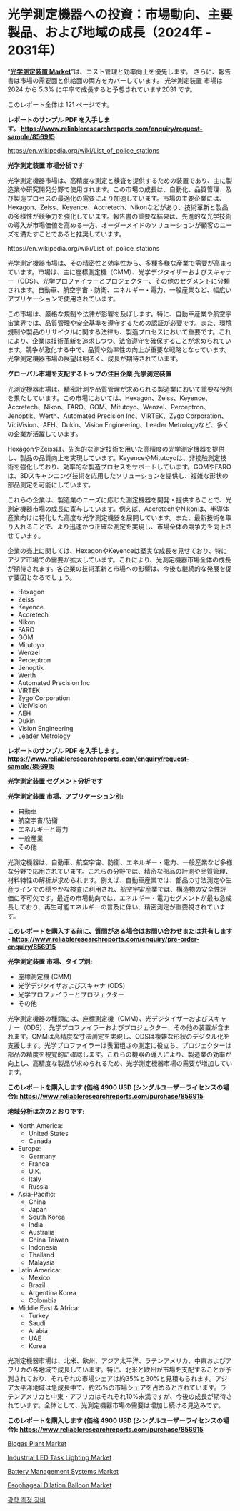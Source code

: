 <p><h1>光学測定機器への投資：市場動向、主要製品、および地域の成長（2024年 - 2031年）</h1></p><p>&ldquo;<strong><a href="https://www.reliableresearchreports.com/optical-measurement-equipment-r856915?utm_campaign=107&utm_medium=9&utm_source=Github&utm_content=ia&utm_term=07102024&utm_id=optical-measurement-equipment">光学測定装置 Market</a></strong>&rdquo;は、コスト管理と効率向上を優先します。 さらに、報告書は市場の需要面と供給面の両方をカバーしています。 光学測定装置 市場は 2024 から 5.3% に年率で成長すると予想されています2031 です。</p>
<p>このレポート全体は 121 ページです。</p>
<p><strong>レポートのサンプル PDF を入手します。&nbsp;<a href="https://www.reliableresearchreports.com/enquiry/request-sample/856915?utm_campaign=107&utm_medium=9&utm_source=Github&utm_content=ia&utm_term=07102024&utm_id=optical-measurement-equipment">https://www.reliableresearchreports.com/enquiry/request-sample/856915</a></strong></p>
<p><a href="https://en.wikipedia.org/wiki/List_of_police_stations?utm_campaign=107&utm_medium=9&utm_source=Github&utm_content=ia&utm_term=07102024&utm_id=optical-measurement-equipment">https://en.wikipedia.org/wiki/List_of_police_stations</a></p>
<p><strong>光学測定装置 市場分析です</strong></p>
<p><p>光学測定機器市場は、高精度な測定と検査を提供するための装置であり、主に製造業や研究開発分野で使用されます。この市場の成長は、自動化、品質管理、及び製造プロセスの最適化の需要により加速しています。市場の主要企業には、Hexagon、Zeiss、Keyence、Accretech、Nikonなどがあり、技術革新と製品の多様性が競争力を強化しています。報告書の重要な結果は、先進的な光学技術の導入が市場価値を高める一方、オーダーメイドのソリューションが顧客のニーズを満たすことであると推奨しています。</p></p>
<p>https://en.wikipedia.org/wiki/List_of_police_stations</p>
<p><p>光学測定機器市場は、その精密性と効率性から、多種多様な産業で需要が高まっています。市場は、主に座標測定機（CMM）、光学デジタイザーおよびスキャナー（ODS）、光学プロファイラーとプロジェクター、その他のセグメントに分類されます。自動車、航空宇宙・防衛、エネルギー・電力、一般産業など、幅広いアプリケーションで使用されています。</p><p>この市場は、厳格な規制や法律が影響を及ぼします。特に、自動車産業や航空宇宙業界では、品質管理や安全基準を遵守するための認証が必要です。また、環境規制や製品のリサイクルに関する法律も、製造プロセスにおいて重要です。これにより、企業は技術革新を追求しつつ、法令遵守を確保することが求められています。競争が激化する中で、品質や効率性の向上が重要な戦略となっています。光学測定機器市場の展望は明るく、成長が期待されています。</p></p>
<p><strong>グローバル市場を支配するトップの注目企業 光学測定装置</strong></p>
<p><p>光測定機器市場は、精密計測や品質管理が求められる製造業において重要な役割を果たしています。この市場においては、Hexagon、Zeiss、Keyence、Accretech、Nikon、FARO、GOM、Mitutoyo、Wenzel、Perceptron、Jenoptik、Werth、Automated Precision Inc、ViRTEK、Zygo Corporation、ViciVision、AEH、Dukin、Vision Engineering、Leader Metrologyなど、多くの企業が活躍しています。</p><p>HexagonやZeissは、先進的な測定技術を用いた高精度の光学測定機器を提供し、製品の品質向上を実現しています。KeyenceやMitutoyoは、非接触測定技術を強化しており、効率的な製造プロセスをサポートしています。GOMやFAROは、3Dスキャンニング技術を応用したソリューションを提供し、複雑な形状の部品測定を可能にしています。</p><p>これらの企業は、製造業のニーズに応じた測定機器を開発・提供することで、光測定機器市場の成長に寄与しています。例えば、AccretechやNikonは、半導体産業向けに特化した高度な光学測定機器を展開しています。また、最新技術を取り入れることで、より迅速かつ正確な測定を実現し、市場全体の競争力を向上させています。</p><p>企業の売上に関しては、HexagonやKeyenceは堅実な成長を見せており、特にアジア市場での需要が拡大しています。これにより、光測定機器市場全体の成長が期待されます。各企業の技術革新と市場への影響は、今後も継続的な発展を促す要因となるでしょう。</p></p>
<p><ul><li>Hexagon</li><li>Zeiss</li><li>Keyence</li><li>Accretech</li><li>Nikon</li><li>FARO</li><li>GOM</li><li>Mitutoyo</li><li>Wenzel</li><li>Perceptron</li><li>Jenoptik</li><li>Werth</li><li>Automated Precision Inc</li><li>ViRTEK</li><li>Zygo Corporation</li><li>ViciVision</li><li>AEH</li><li>Dukin</li><li>Vision Engineering</li><li>Leader Metrology</li></ul></p>
<p><strong>レポートのサンプル PDF を入手します。 <a href="https://www.reliableresearchreports.com/enquiry/request-sample/856915?utm_campaign=107&utm_medium=9&utm_source=Github&utm_content=ia&utm_term=07102024&utm_id=optical-measurement-equipment">https://www.reliableresearchreports.com/enquiry/request-sample/856915</a></strong></p>
<p><strong>光学測定装置 セグメント分析です</strong></p>
<p><strong>光学測定装置 市場、アプリケーション別:</strong></p>
<p><ul><li>自動車</li><li>航空宇宙/防衛</li><li>エネルギーと電力</li><li>一般産業</li><li>その他</li></ul></p>
<p><p>光測定機器は、自動車、航空宇宙、防衛、エネルギー・電力、一般産業など多様な分野で応用されています。これらの分野では、精密な部品の計測や品質管理、材料特性の解析が求められます。例えば、自動車産業では、部品の寸法測定や生産ラインでの穏やかな検査に利用され、航空宇宙産業では、構造物の安全性評価に不可欠です。最近の市場動向では、エネルギー・電力セグメントが最も急成長しており、再生可能エネルギーの普及に伴い、精密測定が重要視されています。</p></p>
<p><strong>このレポートを購入する前に、質問がある場合はお問い合わせまたは共有します - <a href="https://www.reliableresearchreports.com/enquiry/pre-order-enquiry/856915?utm_campaign=107&utm_medium=9&utm_source=Github&utm_content=ia&utm_term=07102024&utm_id=optical-measurement-equipment">https://www.reliableresearchreports.com/enquiry/pre-order-enquiry/856915</a></strong></p>
<p><strong>光学測定装置 市場、タイプ別:</strong></p>
<p><ul><li>座標測定機 (CMM)</li><li>光学デジタイザおよびスキャナ (ODS)</li><li>光学プロファイラーとプロジェクター</li><li>その他</li></ul></p>
<p><p>光学測定機器の種類には、座標測定機（CMM）、光デジタイザーおよびスキャナー（ODS）、光学プロファイラーおよびプロジェクター、その他の装置が含まれます。CMMは高精度な寸法測定を実現し、ODSは複雑な形状のデジタル化を支援します。光学プロファイラーは表面粗さの測定に役立ち、プロジェクターは部品の精度を視覚的に確認します。これらの機器の導入により、製造業の効率が向上し、高精度な製品が求められるため、光学測定機器市場の需要が増加しています。</p></p>
<p><strong>このレポートを購入します (価格 4900 USD (シングルユーザーライセンスの場合): <a href="https://www.reliableresearchreports.com/purchase/856915?utm_campaign=107&utm_medium=9&utm_source=Github&utm_content=ia&utm_term=07102024&utm_id=optical-measurement-equipment">https://www.reliableresearchreports.com/purchase/856915</a></strong></p>
<p><strong>地域分析は次のとおりです:</strong></p>
<p><ul>
    <li>
        North America:
        <ul>
            <li>United States</li>
            <li>Canada</li>
        </ul>
    </li>
    <li>
        Europe:
        <ul>
            <li>Germany</li>
            <li>France</li>
            <li>U.K.</li>
            <li>Italy</li>
            <li>Russia</li>
        </ul>
    </li>
    <li>
        Asia-Pacific:
        <ul>
            <li>China</li>
            <li>Japan</li>
            <li>South Korea</li>
            <li>India</li>
            <li>Australia</li>
            <li>China Taiwan</li>
            <li>Indonesia</li>
            <li>Thailand</li>
            <li>Malaysia</li>
        </ul>
    </li>
    <li>
        Latin America:
        <ul>
            <li>Mexico</li>
            <li>Brazil</li>
            <li>Argentina Korea</li>
            <li>Colombia</li>
        </ul>
    </li>
    <li>
        Middle East & Africa:
        <ul>
            <li>Turkey</li>
            <li>Saudi</li>
            <li>Arabia</li>
            <li>UAE</li>
            <li>Korea</li>
        </ul>
    </li>
    </ul></p>
<p><p>光測定機器市場は、北米、欧州、アジア太平洋、ラテンアメリカ、中東およびアフリカの各地域で成長しています。特に、北米と欧州が市場を支配することが予測されており、それぞれの市場シェアは約35%と30%と見積もられます。アジア太平洋地域は急成長中で、約25%の市場シェアを占めるとされています。ラテンアメリカと中東・アフリカはそれぞれ10%未満ですが、今後の成長が期待されています。全体として、光測定機器市場の需要は増加し続ける見込みです。</p></p>
<p><strong>このレポートを購入します (価格 4900 USD (シングルユーザーライセンスの場合): <a href="https://www.reliableresearchreports.com/purchase/856915?utm_campaign=107&utm_medium=9&utm_source=Github&utm_content=ia&utm_term=07102024&utm_id=optical-measurement-equipment">https://www.reliableresearchreports.com/purchase/856915</a></strong></p>
<p><p><a href="https://issuu.com/reportprime-2/docs/biogas-plant-market-size-2030.pptx_2378b9cc3570bf?utm_campaign=107&utm_medium=9&utm_source=Github&utm_content=ia&utm_term=07102024&utm_id=optical-measurement-equipment">Biogas Plant Market</a></p><p><a href="https://www.linkedin.com/pulse/industrial-led-task-lighting-market-size-share-competitive-b4jcc?utm_campaign=107&utm_medium=9&utm_source=Github&utm_content=ia&utm_term=07102024&utm_id=optical-measurement-equipment">Industrial LED Task Lighting Market</a></p><p><a href="https://issuu.com/reportprime-2/docs/battery-management-systems-market-s_f395f0ce5171af?utm_campaign=107&utm_medium=9&utm_source=Github&utm_content=ia&utm_term=07102024&utm_id=optical-measurement-equipment">Battery Management Systems Market</a></p><p><a href="https://github.com/ChristianClark406/Market-Research-Report-List-1/blob/main/esophageal-dilation-balloon-market.md?utm_campaign=107&utm_medium=9&utm_source=Github&utm_content=ia&utm_term=07102024&utm_id=optical-measurement-equipment">Esophageal Dilation Balloon Market</a></p><p><a href="https://github.com/laholand/Market-Research-Report-List-6/blob/main/626046917025.md?utm_campaign=107&utm_medium=9&utm_source=Github&utm_content=ia&utm_term=07102024&utm_id=optical-measurement-equipment">광학 측정 장비</a></p></p>
